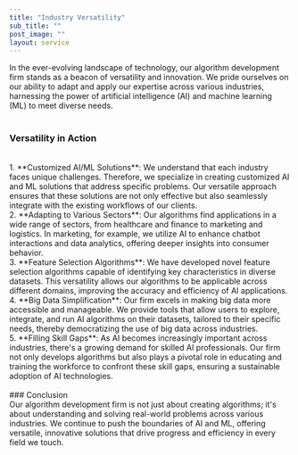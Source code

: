 ```yaml
---
title: "Industry Versatility"
sub_title: ""
post_image: ""
layout: service
---
```


In the ever-evolving landscape of technology, our algorithm development firm stands as a beacon of versatility and innovation. We pride ourselves on our ability to adapt and apply our expertise across various industries, harnessing the power of artificial intelligence (AI) and machine learning (ML) to meet diverse needs.
<br/>
<br/>
### Versatility in Action
<br/>
1. **Customized AI/ML Solutions**: We understand that each industry faces unique challenges. Therefore, we specialize in creating customized AI and ML solutions that address specific problems. Our versatile approach ensures that these solutions are not only effective but also seamlessly integrate with the existing workflows of our clients.
<br/>
2. **Adapting to Various Sectors**: Our algorithms find applications in a wide range of sectors, from healthcare and finance to marketing and logistics. In marketing, for example, we utilize AI to enhance chatbot interactions and data analytics, offering deeper insights into consumer behavior.
<br/>
3. **Feature Selection Algorithms**: We have developed novel feature selection algorithms capable of identifying key characteristics in diverse datasets. This versatility allows our algorithms to be applicable across different domains, improving the accuracy and efficiency of AI applications.
<br/>
4. **Big Data Simplification**: Our firm excels in making big data more accessible and manageable. We provide tools that allow users to explore, integrate, and run AI algorithms on their datasets, tailored to their specific needs, thereby democratizing the use of big data across industries.
<br/>
5. **Filling Skill Gaps**: As AI becomes increasingly important across industries, there's a growing demand for skilled AI professionals. Our firm not only develops algorithms but also plays a pivotal role in educating and training the workforce to confront these skill gaps, ensuring a sustainable adoption of AI technologies.
<br/>
<br/>
### Conclusion
<br/>
Our algorithm development firm is not just about creating algorithms; it's about understanding and solving real-world problems across various industries. We continue to push the boundaries of AI and ML, offering versatile, innovative solutions that drive progress and efficiency in every field we touch.
